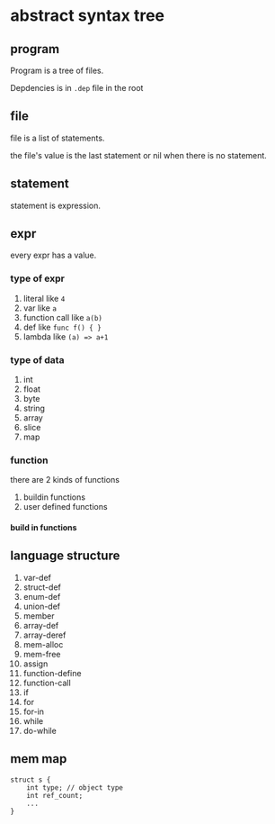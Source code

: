 # abstract syntax tree

## program

Program is a tree of files.

Depdencies is in `.dep` file in the root

## file

file is a list of statements.

the file's value is the last statement or nil when there is no statement.

## statement

statement is expression.

## expr

every expr has a value.

### type of expr

1. literal like `4`
2. var like `a`
3. function call like `a(b)`
4. def like `func f() { }`
5. lambda like `(a) => a+1`

### type of data

1. int
2. float
3. byte
4. string
5. array
6. slice
7. map

### function

there are 2 kinds of functions

1. buildin functions
2. user defined functions

#### build in functions

## language structure

1. var-def
1. struct-def
2. enum-def
3. union-def
3. member
6. array-def
7. array-deref
8. mem-alloc
9. mem-free
4. assign
5. function-define
6. function-call
7. if
8. for
9. for-in
10. while
11. do-while

## mem map

    struct s {
        int type; // object type
        int ref_count;
        ...
    }

